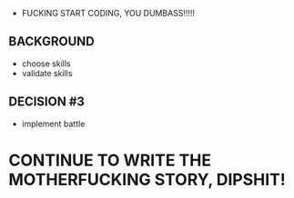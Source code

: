 + FUCKING START CODING, YOU DUMBASS!!!!! 

## BACKGROUND

+ choose skills
+ validate skills

## DECISION #3

+ implement battle

# **CONTINUE TO WRITE THE MOTHERFUCKING STORY, DIPSHIT!**

